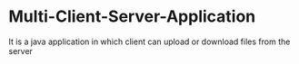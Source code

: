 # Multi-Client-Server-Application
It is a java application in which client can upload or download files from the server 

